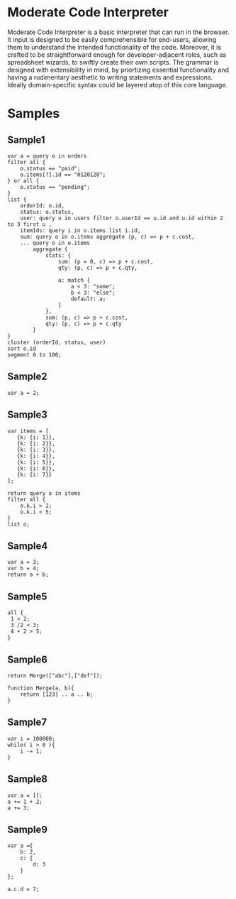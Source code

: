 # Moderate Code Interpreter

Moderate Code Interpreter is a basic interpreter that can run in the browser. It input is designed to be easily comprehensible for end-users, allowing them to understand the intended functionality of the code. Moreover, it is crafted to be straightforward enough for developer-adjacent roles, such as spreadsheet wizards, to swiftly create their own scripts. The grammar is designed with extensibility in mind, by priortizing essential functionality and having a rudimentary aesthetic to writing statements and expressions. Ideally domain-specific syntax could be layered atop of this core language.

# Samples

## Sample1
```
var a = query o in orders 
filter all { 
    o.status == "paid"; 
    o.items[?].id == "0120120";
} or all {
    o.status == "pending";
}
list {
    orderId: o.id,
    status: o.status,
    user: query u in users filter o.userId == u.id and u.id within 2 to 3 first u ,
    itemIds: query i in o.items list i.id,
    sum: query o in o.items aggregate (p, c) => p + c.cost,
    ... query o in o.items
        aggregate { 
            stats: {
                sum: (p = 0, c) => p + c.cost,
                qty: (p, c) => p + c.qty,

                a: match {
                    a < 3: "some";
                    b < 3: "else";
                    default: a;
                }
            },
            sum: (p, c) => p + c.cost,
            qty: (p, c) => p + c.qty
        }
}
cluster (orderId, status, user)
sort o.id
segment 0 to 100;
```

## Sample2
```
var a = 2;
```

## Sample3
```
var items = [
   {k: {i: 1}},
   {k: {i: 2}},
   {k: {i: 3}},
   {k: {i: 4}},
   {k: {i: 5}},
   {k: {i: 6}},
   {k: {i: 7}}
];

return query o in items
filter all { 
    o.k.i > 2;
    o.k.i < 5;
}
list o;
```

## Sample4
```
var a = 3;
var b = 4; 
return a + b;
```

## Sample5
```
all {
 1 < 2;
 3 /2 < 3;
 4 + 2 > 5;
}
```

## Sample6
```
return Merge(["abc"],["def"]);

function Merge(a, b){
    return [123] .. a .. b;
}
```

## Sample7
```
var i = 100000;
while( i > 0 ){
    i -= 1;
}
```

## Sample8
```
var a = [];
a += 1 + 2;
a += 3;
```

## Sample9
```
var a ={
    b: 2,
    c: {
        d: 3
    }
};

a.c.d = 7;
```